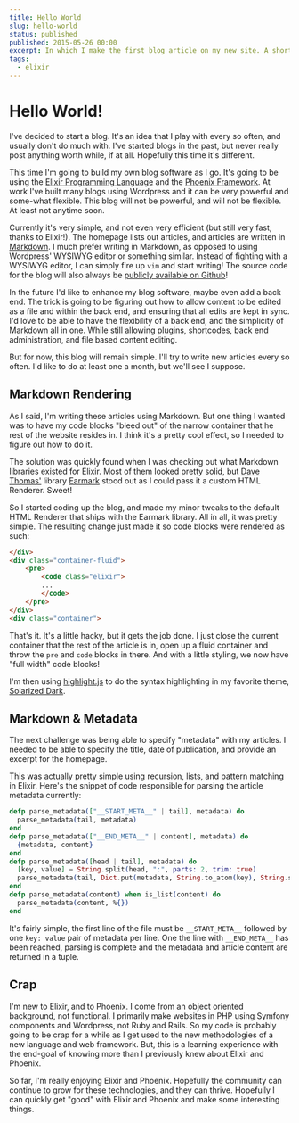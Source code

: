 ```yaml
---
title: Hello World
slug: hello-world
status: published
published: 2015-05-26 00:00
excerpt: In which I make the first blog article on my new site. A short introduction to my blog, and the technologies behind it.
tags:
  - elixir
---
```

# Hello World!

I've decided to start a blog. It's an idea that I play with every so often, and
usually don't do much with. I've started blogs in the past, but never really post
anything worth while, if at all. Hopefully this time it's different.

This time I'm going to build my own blog software as I go. It's going to be using
the [Elixir Programming Language][] and the [Phoenix Framework][]. At work I've
built many blogs using Wordpress and it can be very powerful and some-what
flexible. This blog will not be powerful, and will not be flexible. At least not
anytime soon.

Currently it's very simple, and not even very efficient (but still very fast,
thanks to Elixir!). The homepage lists out articles, and articles are written
in [Markdown][]. I much prefer writing in Markdown, as opposed to using
Wordpress' WYSIWYG editor or something similar. Instead of fighting with a
WYSIWYG editor, I can simply fire up `vim` and start writing! The source code
for the blog will also always be [publicly available on Github][repo]!

In the future I'd like to enhance my blog software, maybe even add a back end.
The trick is going to be figuring out how to allow content to be edited as a file
and within the back end, and ensuring that all edits are kept in sync. I'd love
to be able to have the flexibility of a back end, and the simplicity of Markdown
all in one. While still allowing plugins, shortcodes, back end administration,
and file based content editing.

But for now, this blog will remain simple. I'll try to write new articles every
so often. I'd like to do at least one a month, but we'll see I suppose.

## Markdown Rendering

As I said, I'm writing these articles using Markdown. But one thing I wanted was
to have my code blocks "bleed out" of the narrow container that he rest of the
website resides in. I think it's a pretty cool effect, so I needed to figure out
how to do it.

The solution was quickly found when I was checking out what Markdown libraries
existed for Elixir. Most of them looked pretty solid, but [Dave Thomas'][]
library [Earmark][] stood out as I could pass it a custom HTML Renderer. Sweet!

So I started coding up the blog, and made my minor tweaks to the default HTML
Renderer that ships with the Earmark library. All in all, it was pretty simple.
The resulting change just made it so code blocks were rendered as such:

```html
</div>
<div class="container-fluid">
    <pre>
        <code class="elixir">
        ...
        </code>
    </pre>
</div>
<div class="container">
```

That's it. It's a little hacky, but it gets the job done. I just close the current
container that the rest of the article is in, open up a fluid container and throw
the `pre` and `code` blocks in there. And with a little styling, we now have
"full width" code blocks!

I'm then using [highlight.js][] to do the syntax highlighting in my favorite theme,
[Solarized Dark][].

## Markdown & Metadata

The next challenge was being able to specify "metadata" with my articles. I
needed to be able to specify the title, date of publication, and provide an
excerpt for the homepage.

This was actually pretty simple using recursion, lists, and pattern matching in
Elixir. Here's the snippet of code responsible for parsing the article metadata
currently:

```elixir
defp parse_metadata(["__START_META__" | tail], metadata) do
  parse_metadata(tail, metadata)
end
defp parse_metadata(["__END_META__" | content], metadata) do
  {metadata, content}
end
defp parse_metadata([head | tail], metadata) do
  [key, value] = String.split(head, ":", parts: 2, trim: true)
  parse_metadata(tail, Dict.put(metadata, String.to_atom(key), String.strip(value)))
end
defp parse_metadata(content) when is_list(content) do
  parse_metadata(content, %{})
end
```

It's fairly simple, the first line of the file must be `__START_META__` followed
by one `key: value` pair of metadata per line. One the line with `__END_META__`
has been reached, parsing is complete and the metadata and article content are
returned in a tuple.

## Crap

I'm new to Elixir, and to Phoenix. I come from an object oriented background,
not functional. I primarily make websites in PHP using Symfony components and
Wordpress, not Ruby and Rails. So my code is probably going to be crap for a
while as I get used to the new methodologies of a new language and web framework.
But, this is a learning experience with the end-goal of knowing more than I
previously knew about Elixir and Phoenix.

So far, I'm really enjoying Elixir and Phoenix. Hopefully the community can
continue to grow for these technologies, and they can thrive. Hopefully I can
quickly get "good" with Elixir and Phoenix and make some interesting things.


[Elixir Programming Language]: http://elixir-lang.org/
[Phoenix Framework]: http://www.phoenixframework.org/
[Markdown]: http://en.wikipedia.org/wiki/Markdown
[repo]: https://github.com/marcaddeo/marc.cx
[Dave Thomas']: http://pragdave.me/
[Earmark]: https://github.com/pragdave/earmark
[highlight.js]: https://highlightjs.org/
[Solarized Dark]: http://ethanschoonover.com/solarized
